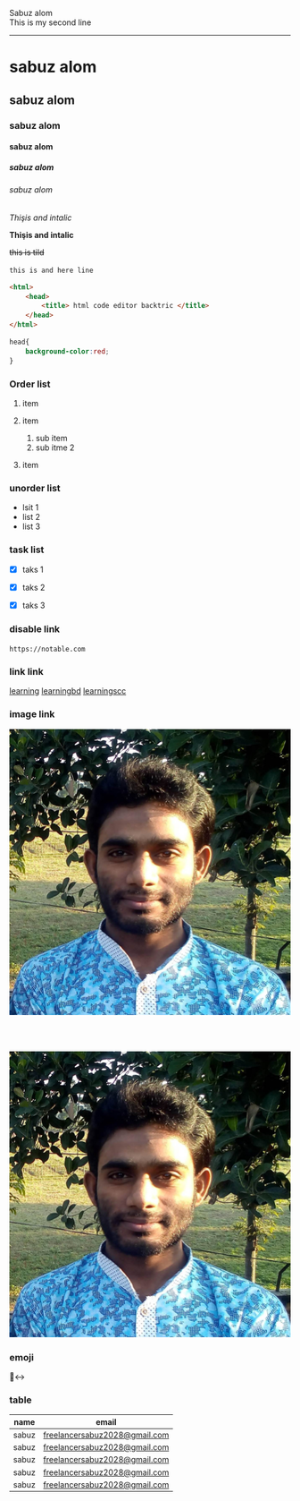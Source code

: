 <!-- markdown teaching -->

Sabuz alom <br/> 
This is my second line

---


# sabuz alom

## sabuz alom

### sabuz alom

#### sabuz alom

##### sabuz alom

###### sabuz alom

_Thişis and intalic_

__Thişis and intalic__

~~this is tild~~

`this is and here line`

```html
<html>
    <head>
        <title> html code editor backtric </title>
    </head>
</html>
```

```css
head{
    background-color:red;
}
```

### Order list

1. item
2. item
    1. sub item
    2. sub itme 2

3. item


### unorder list

- lsit 1
- list 2
- list 3


### task list 
- [x] taks 1
- [x] taks 2
- [x] taks 3



### disable link
`https://notable.com`

### link link

[learning][weblink11]
[learningbd][weblink12]
[learningscc][weblink13]

[weblink11]: https://nolink.com
[weblink12]: https://nolink.com
[weblink13]: https://nolink.com

### image link

![profile](./images/freelancer%20sabuz.jpg)

<br/><br/>

<img src="./images/freelancer sabuz.jpg"  />

### emoji

 🙂‍↔️

### table 

| name | email |
|------| ------|
|sabuz  | freelancersabuz2028@gmail.com|
|sabuz  | freelancersabuz2028@gmail.com|
|sabuz  | freelancersabuz2028@gmail.com|
|sabuz  | freelancersabuz2028@gmail.com|
|sabuz  | freelancersabuz2028@gmail.com|
 

